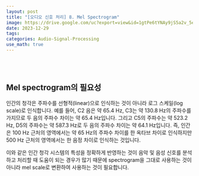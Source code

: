 ```yaml
---
layout: post
title: "[오디오 신호 처리] 8. Mel Spectrogram"
image: https://drive.google.com/uc?export=view&id=1gtPe6tYNAy9jS5a2v_5eKLLgA__xIqhP
date: 2023-12-29
tags: 
categories: Audio-Signal-Processing
use_math: true
---
```


<br><br>

## Mel spectrogram의 필요성

인간의 청각은 주파수를 선형적(linear)으로 인식하는 것이 아니라 로그 스케일(log scale)로 인식합니다. 예를 들어, C2 음은 약 65.4 Hz, C3는 약 130.8 Hz의 주파수를 가지므로 두 음의 주파수 차이는 약 65.4 Hz입니다. 그리고 C5의 주파수는 약 523.2 Hz, D5의 주파수는 약 587.3 Hz로 두 음의 주파수 차이는 약 64.1 Hz입니다. 즉, 인간은 100 Hz 근처의 영역에서는 약 65 Hz의 주파수 차이를 한 옥타브 차이로 인식하지만 500 Hz 근처의 영역에서는 한 음정 차이로 인식하는 것입니다.

이와 같은 인간 청각 시스템의 특성을 정확하게 반영하는 것이 음악 및 음성 신호를 분석하고 처리할 때 도움이 되는 경우가 많기 때문에 spectrogram을 그대로 사용하는 것이 아니라 mel scale로 변환하여 사용하는 것이 필요합니다.

